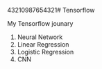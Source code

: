 43210987654321# Tensorflow

My Tensorflow jounary
  1. Neural Network
  2. Linear Regression
  3. Logistic Regression
  4. CNN
